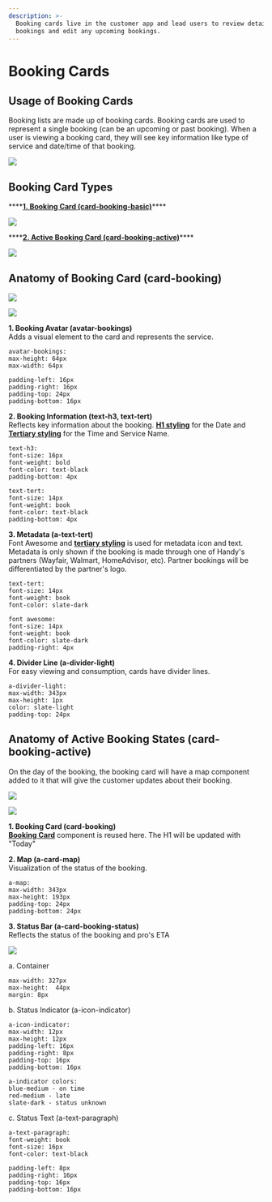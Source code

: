 ```yaml
---
description: >-
  Booking cards live in the customer app and lead users to review details of any
  bookings and edit any upcoming bookings.
---
```


# Booking Cards

## Usage of Booking Cards

Booking lists are made up of booking cards. Booking cards are used to represent a single booking \(can be an upcoming or past booking\). When a user is viewing a booking card, they will see key information like type of service and date/time of that booking.

![](../../.gitbook/assets/bookings-overview.png)

## Booking Card Types

\*\*\*\*[**1. Booking Card \(card-booking-basic\)**](booking-cards.md#anatomy-of-booking-card-card-booking)\*\*\*\*

![](../../.gitbook/assets/booking-list.png)

  
****[**2. Active Booking Card \(card-booking-active\)**](booking-cards.md#anatomy-of-active-booking-states-card-booking-active)\*\*\*\*

![](../../.gitbook/assets/booking-list.png)

## Anatomy of Booking Card \(card-booking\)

![](../../.gitbook/assets/booking-list.png)

![](../../.gitbook/assets/booking-list_detail.png)

**1. Booking Avatar \(avatar-bookings\)**  
Adds a visual element to the card and represents the service.

```text
avatar-bookings:
max-height: 64px
max-width: 64px

padding-left: 16px
padding-right: 16px
padding-top: 24px
padding-bottom: 16px
```

**2. Booking Information \(text-h3, text-tert\)**  
Reflects key information about the booking. [**H1 styling**](../typography/#h1-style) for the Date and [**Tertiary styling**](../typography/#tertiary-styling) for the Time and Service Name.

```text
text-h3:
font-size: 16px
font-weight: bold
font-color: text-black
padding-bottom: 4px

text-tert:
font-size: 14px
font-weight: book
font-color: text-black
padding-bottom: 4px
```

**3. Metadata \(a-text-tert\)**  
Font Awesome and [**tertiary styling**](../typography/#tertiary-styling) is used for metadata icon and text. Metadata is only shown  if the booking is made through one of Handy's partners \(Wayfair, Walmart, HomeAdvisor, etc\). Partner bookings will be differentiated by the partner's logo. 

```text
text-tert:
font-size: 14px
font-weight: book
font-color: slate-dark

font awesome:
font-size: 14px
font-weight: book
font-color: slate-dark
padding-right: 4px
```

**4. Divider Line \(a-divider-light\)**  
For easy viewing and consumption, cards have divider lines.

```text
a-divider-light:
max-width: 343px
max-height: 1px
color: slate-light
padding-top: 24px
```

## Anatomy of Active Booking States \(card-booking-active\)

On the day of the booking, the booking card will have a map component added to it that will give the customer updates about their booking.

![](../../.gitbook/assets/active-booking-list.png)

![](../../.gitbook/assets/active-booking-details.png)

**1. Booking Card \(card-booking\)**  
[**Booking Card**](booking-cards.md#anatomy-of-booking-card) component is reused here. The H1 will be updated with "Today"  

**2. Map \(a-card-map\)**  
Visualization of the status of the booking. 

```text
a-map:
max-width: 343px
max-height: 193px
padding-top: 24px
padding-bottom: 24px
```

**3. Status Bar \(a-card-booking-status\)**  
Reflects the status of the booking and pro's ETA

![](../../.gitbook/assets/status-details.png)

a. Container

```text
max-width: 327px
max-height:  44px
margin: 8px
```

b. Status Indicator \(a-icon-indicator\)

```text
a-icon-indicator:
max-width: 12px
max-height: 12px
padding-left: 16px
padding-right: 8px
padding-top: 16px
padding-bottom: 16px

a-indicator colors:
blue-medium - on time
red-medium - late
slate-dark - status unknown
```

c. Status Text \(a-text-paragraph\)

```text
a-text-paragraph:
font-weight: book
font-size: 16px
font-color: text-black

padding-left: 8px
padding-right: 16px
padding-top: 16px
padding-bottom: 16px
```

